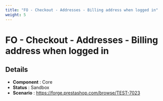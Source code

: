```yaml
---
title: "FO - Checkout - Addresses - Billing address when logged in"
weight: 5
---
```


# FO - Checkout - Addresses - Billing address when logged in
## Details
* **Component** : Core
* **Status** : Sandbox
* **Scenario** : https://forge.prestashop.com/browse/TEST-7023
